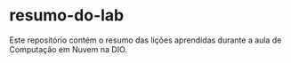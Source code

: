 # resumo-do-lab
Este repositório contém o resumo das lições aprendidas durante a aula de Computação em Nuvem na DIO.

